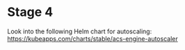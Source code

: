 # Stage 4

Look into the following Helm chart for autoscaling: https://kubeapps.com/charts/stable/acs-engine-autoscaler